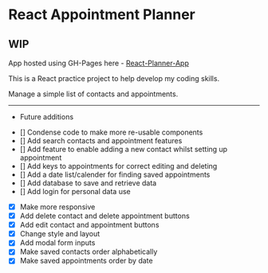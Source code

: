 # React Appointment Planner

## WIP

App hosted using GH-Pages here - [React-Planner-App](https://DanielStewardson.github.io/React-Appointment-Planner)

This is a React practice project to help develop my coding skills.

Manage a simple list of contacts and appointments.

---

* Future additions
- [] Condense code to make more re-usable components
- [] Add search contacts and appointment features
- [] Add feature to enable adding a new contact whilst setting up appointment
- [] Add keys to appointments for correct editing and deleting
- [] Add a date list/calender for finding saved appointments
- [] Add database to save and retrieve data
- [] Add login for personal data use
- [x] Make more responsive
- [x] Add delete contact and delete appointment buttons
- [x] Add edit contact and appointment buttons
- [x] Change style and layout
- [x] Add modal form inputs
- [x] Make saved contacts order alphabetically
- [x] Make saved appointments order by date